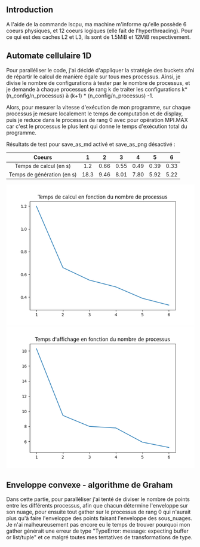 ## Introduction

A l'aide de la commande lscpu, ma machine m'informe qu'elle possède 6 coeurs physiques, et 12 coeurs logiques (elle fait de l'hyperthreading).
Pour ce qui est des caches L2 et L3, ils sont de 1.5MiB et 12MiB respectivement.

## Automate cellulaire 1D

Pour paralléliser le code, j'ai décidé d'appliquer la stratégie des buckets afni de répartir le calcul de manière égale sur tous mes processus.
Ainsi, je divise le nombre de configurations à tester par le nombre de processus, et je demande à chaque processus de rang k de traiter les configurations k* (n_config/n_processus) à (k+1) * (n_config/n_processus) -1.

Alors, pour mesurer la vitesse d'exécution de mon programme, sur chaque processus je mesure localement le temps de computation et de display, puis je reduce dans le processus de rang 0 avec pour opération MPI.MAX car c'est le processus le plus lent qui donne le temps d'exécution total du programme.

Résultats de test pour save_as_md activé et save_as_png désactivé : 

|Coeurs                      |   1  |   2   |  3   |   4   |   5   |  6   |
|:-:|:-:|:-:|:-:|:-:|:-:|:-:|
|Temps de calcul  (en s)     |  1.2 | 0.66  | 0.55 | 0.49  | 0.39  | 0.33 |
|Temps de génération (en s)  | 18.3 | 9.46  | 8.01 | 7.80  | 5.92  | 5.22 |

![Temps de calcul en fonction du nombre de processus](Calcul_process.png)
![Temps d'affichage en fonction du nombre de processus](Affichage_process.png)


## Enveloppe convexe - algorithme de Graham

Dans cette partie, pour paralléliser j'ai tenté de diviser le nombre de points entre les différents processus, afin que chacun détermine l'enveloppe sur son nuage, pour ensuite tout gather sur le processus de rang 0 qui n'aurait plus qu'à faire l'enveloppe des points faisant l'enveloppe des sous_nuages. 
Je n'ai malheureusement pas encore eu le temps de trouver pourquoi mon gather générait une erreur de type "TypeError: message: expecting buffer or list/tuple" et ce malgré toutes mes tentatives de transformations de type.
